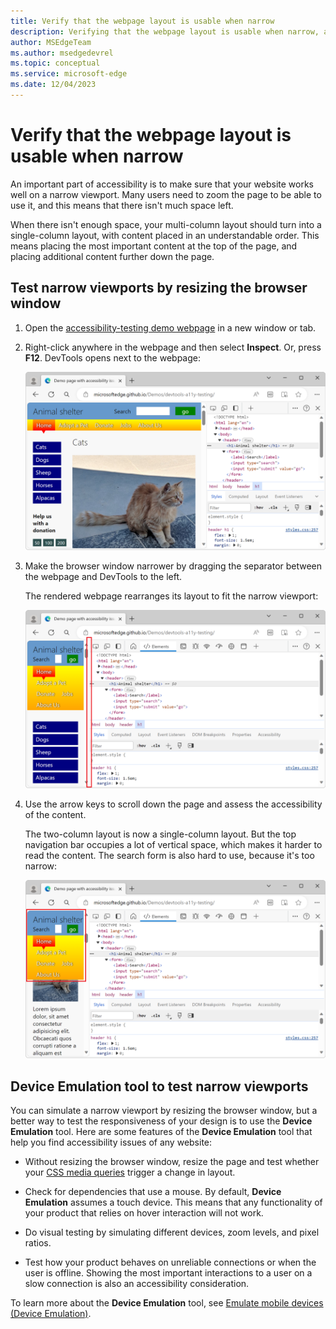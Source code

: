 ```yaml
---
title: Verify that the webpage layout is usable when narrow
description: Verifying that the webpage layout is usable when narrow, as part of accessibility testing.
author: MSEdgeTeam
ms.author: msedgedevrel
ms.topic: conceptual
ms.service: microsoft-edge
ms.date: 12/04/2023
---
```

# Verify that the webpage layout is usable when narrow

An important part of accessibility is to make sure that your website works well on a narrow viewport. Many users need to zoom the page to be able to use it, and this means that there isn't much space left.

When there isn't enough space, your multi-column layout should turn into a single-column layout, with content placed in an understandable order. This means placing the most important content at the top of the page, and placing additional content further down the page.


<!-- ====================================================================== -->
## Test narrow viewports by resizing the browser window

1. Open the [accessibility-testing demo webpage](https://microsoftedge.github.io/Demos/devtools-a11y-testing/) in a new window or tab.

1. Right-click anywhere in the webpage and then select **Inspect**.  Or, press **F12**.  DevTools opens next to the webpage:

   ![The demo page with DevTools next to it](./narrow-images/devtools-next-to-page.png)

1. Make the browser window narrower by dragging the separator between the webpage and DevTools to the left.

   The rendered webpage rearranges its layout to fit the narrow viewport:

   ![The browser window is narrow](./narrow-images/narrow-browser-window.png)

1. Use the arrow keys to scroll down the page and assess the accessibility of the content.

   The two-column layout is now a single-column layout. But the top navigation bar occupies a lot of vertical space, which makes it harder to read the content. The search form is also hard to use, because it's too narrow:

   ![The narrow layout, showing that half of the page is covered by the navigation bar](./narrow-images/large-header.png)


<!-- ====================================================================== -->
## Device Emulation tool to test narrow viewports

You can simulate a narrow viewport by resizing the browser window, but a better way to test the responsiveness of your design is to use the **Device Emulation** tool.  Here are some features of the **Device Emulation** tool that help you find accessibility issues of any website:

*  Without resizing the browser window, resize the page and test whether your [CSS media queries](../device-mode/index.md#show-media-queries) trigger a change in layout.

*  Check for dependencies that use a mouse. By default, **Device Emulation** assumes a touch device. This means that any functionality of your product that relies on hover interaction will not work.

*  Do visual testing by simulating different devices, zoom levels, and pixel ratios.

*  Test how your product behaves on unreliable connections or when the user is offline.  Showing the most important interactions to a user on a slow connection is also an accessibility consideration.

To learn more about the **Device Emulation** tool, see [Emulate mobile devices (Device Emulation)](../device-mode/index.md).
